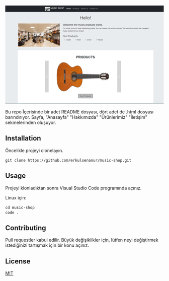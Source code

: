 
![MusicShop](music-shop-sıte.jpG)

Bu repo İçerisinde bir adet README dosyası, dört adet de .html dosyası barındırıyor.
Sayfa, "Anasayfa" "Hakkımızda" "Ürünlerimiz" "İletişim" sekmelerinden oluşuyor.

## Installation
Öncelikle projeyi clonelayın.
```
git clone https://github.com/erkulsenanur/music-shop.git 
```

## Usage
Projeyi klonladıktan sonra Visual Studio Code programında açınız.

Linux için:
```
cd music-shop
code .
```

## Contributing
Pull requestler kabul edilir. Büyük değişiklikler için, lütfen neyi değiştirmek istediğinizi tartışmak için bir konu açınız.

## License
[MIT](https://choosealicense.com/licenses/mit/)

